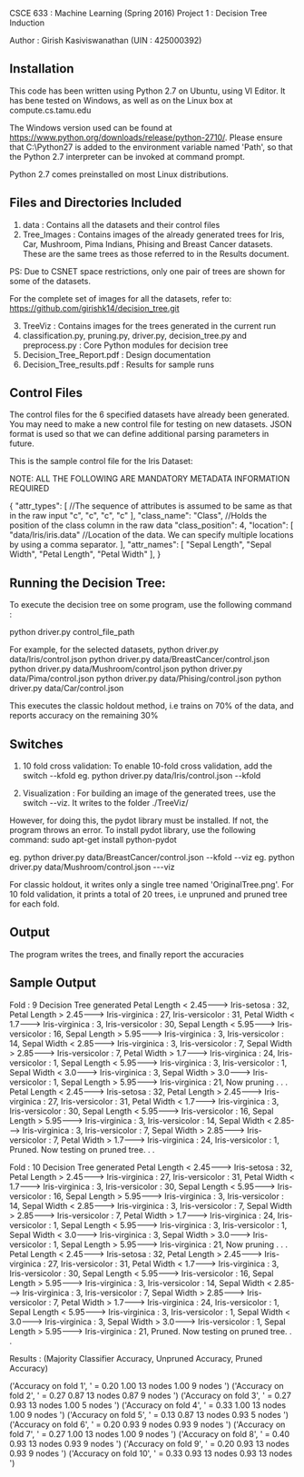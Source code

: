 CSCE 633 : Machine Learning (Spring 2016)
Project 1 : Decision Tree Induction


Author : Girish Kasiviswanathan (UIN : 425000392)


Installation
------------
This code has been written using Python 2.7 on Ubuntu, using VI Editor. It has bene tested on Windows, as well as on the Linux box at compute.cs.tamu.edu

The Windows version used can be found at https://www.python.org/downloads/release/python-2710/. Please ensure that C:\Python27 is added to the environment variable named 'Path', so that the Python 2.7 interpreter can be invoked at command prompt.

Python 2.7 comes preinstalled on most Linux distributions. 


Files and Directories Included
------------------------------
1. data : Contains all the datasets and their control files
2. Tree_Images : Contains images of the already generated trees for Iris, Car, Mushroom, Pima Indians, Phising and Breast Cancer datasets. These are the same trees as those referred to in the Results document.

PS: Due to CSNET space restrictions, only one pair of trees are shown for some of the datasets.

For the complete set of images for all the datasets, refer to:
https://github.com/girishk14/decision_tree.git



3. TreeViz : Contains images for the trees generated in the current run
4. classification.py, pruning.py, driver.py, decision_tree.py and preprocess.py  : Core Python modules for decision tree
5. Decision_Tree_Report.pdf : Design documentation
6. Decision_Tree_results.pdf : Results for sample runs 


Control Files
-------------

The control files for the 6 specified datasets have already been generated. You may need to make a new control file for testing on new datasets. JSON format is used so that we can define additional parsing parameters in future. 


This is the sample control file for the Iris Dataset: 

NOTE: ALL THE FOLLOWING ARE MANDATORY METADATA INFORMATION REQUIRED

{
 "attr_types": [   //The sequence of attributes is assumed to be same as that in the raw input
  "c", 
  "c", 
  "c", 
  "c"
 ], 
 "class_name": "Class",  //Holds the position of the class column in the raw data
 "class_position": 4, 
 "location": [
  "data/Iris/iris.data" //Location of the data. We can specify multiple locations by using a comma separator.
 ], 
 "attr_names": [
  "Sepal Length", 
  "Sepal Width", 
  "Petal Length", 
  "Petal Width"
 ], 
}



Running the Decision Tree:
---------------------------
To execute the decision tree on some program, use the following command : 

python driver.py control_file_path

For example, for the selected datasets,
python driver.py data/Iris/control.json
python driver.py data/BreastCancer/control.json
python driver.py data/Mushroom/control.json
python driver.py data/Pima/control.json
python driver.py data/Phising/control.json
python driver.py data/Car/control.json

This executes the classic holdout method, i.e trains on 70% of the data, and reports accuracy on the remaining 30%


Switches
---------
1. 10 fold cross validation:  To enable 10-fold cross validation, add the switch --kfold 
eg.  python driver.py data/Iris/control.json --kfold

2. Visualization : For building an image of the generated trees, use the switch --viz. It writes to the folder ./TreeViz/

However, for doing this, the pydot library must be installed. If not, the program throws an error. 
To install pydot library, use the following command:
sudo apt-get install python-pydot

eg. python driver.py data/BreastCancer/control.json --kfold --viz
eg. python driver.py data/Mushroom/control.json ---viz


For classic holdout, it writes only a single tree named 'OriginalTree.png'.  For 10 fold validation, it prints a total of 20 trees, i.e unpruned and pruned tree for each fold.


Output
-------
The program writes the trees, and finally report the accuracies


Sample Output
-------------
Fold : 9
Decision Tree generated
Petal Length < 2.45---> Iris-setosa : 32, 
Petal Length > 2.45---> Iris-virginica : 27, Iris-versicolor : 31, 
   Petal Width < 1.7---> Iris-virginica : 3, Iris-versicolor : 30, 
      Sepal Length < 5.95---> Iris-versicolor : 16, 
      Sepal Length > 5.95---> Iris-virginica : 3, Iris-versicolor : 14, 
         Sepal Width < 2.85---> Iris-virginica : 3, Iris-versicolor : 7, 
         Sepal Width > 2.85---> Iris-versicolor : 7, 
   Petal Width > 1.7---> Iris-virginica : 24, Iris-versicolor : 1, 
      Sepal Length < 5.95---> Iris-virginica : 3, Iris-versicolor : 1, 
         Sepal Width < 3.0---> Iris-virginica : 3, 
         Sepal Width > 3.0---> Iris-versicolor : 1, 
      Sepal Length > 5.95---> Iris-virginica : 21, 
Now pruning . . .
Petal Length < 2.45---> Iris-setosa : 32, 
Petal Length > 2.45---> Iris-virginica : 27, Iris-versicolor : 31, 
   Petal Width < 1.7---> Iris-virginica : 3, Iris-versicolor : 30, 
      Sepal Length < 5.95---> Iris-versicolor : 16, 
      Sepal Length > 5.95---> Iris-virginica : 3, Iris-versicolor : 14, 
         Sepal Width < 2.85---> Iris-virginica : 3, Iris-versicolor : 7, 
         Sepal Width > 2.85---> Iris-versicolor : 7, 
   Petal Width > 1.7---> Iris-virginica : 24, Iris-versicolor : 1, 
Pruned. Now testing on pruned tree. . .


Fold : 10
Decision Tree generated
Petal Length < 2.45---> Iris-setosa : 32, 
Petal Length > 2.45---> Iris-virginica : 27, Iris-versicolor : 31, 
   Petal Width < 1.7---> Iris-virginica : 3, Iris-versicolor : 30, 
      Sepal Length < 5.95---> Iris-versicolor : 16, 
      Sepal Length > 5.95---> Iris-virginica : 3, Iris-versicolor : 14, 
         Sepal Width < 2.85---> Iris-virginica : 3, Iris-versicolor : 7, 
         Sepal Width > 2.85---> Iris-versicolor : 7, 
   Petal Width > 1.7---> Iris-virginica : 24, Iris-versicolor : 1, 
      Sepal Length < 5.95---> Iris-virginica : 3, Iris-versicolor : 1, 
         Sepal Width < 3.0---> Iris-virginica : 3, 
         Sepal Width > 3.0---> Iris-versicolor : 1, 
      Sepal Length > 5.95---> Iris-virginica : 21, 
Now pruning . . .
Petal Length < 2.45---> Iris-setosa : 32, 
Petal Length > 2.45---> Iris-virginica : 27, Iris-versicolor : 31, 
   Petal Width < 1.7---> Iris-virginica : 3, Iris-versicolor : 30, 
      Sepal Length < 5.95---> Iris-versicolor : 16, 
      Sepal Length > 5.95---> Iris-virginica : 3, Iris-versicolor : 14, 
         Sepal Width < 2.85---> Iris-virginica : 3, Iris-versicolor : 7, 
         Sepal Width > 2.85---> Iris-versicolor : 7, 
   Petal Width > 1.7---> Iris-virginica : 24, Iris-versicolor : 1, 
      Sepal Length < 5.95---> Iris-virginica : 3, Iris-versicolor : 1, 
         Sepal Width < 3.0---> Iris-virginica : 3, 
         Sepal Width > 3.0---> Iris-versicolor : 1, 
      Sepal Length > 5.95---> Iris-virginica : 21, 
Pruned. Now testing on pruned tree. . .


Results : (Majority Classifier Accuracy, Unpruned Accuracy, Pruned Accuracy)


('Accuracy  on fold 1', ' =   0.20                  1.00    13 nodes                1.00    9 nodes ')
('Accuracy  on fold 2', ' =   0.27                  0.87    13 nodes                0.87    9 nodes ')
('Accuracy  on fold 3', ' =   0.27                  0.93    13 nodes                1.00    5 nodes ')
('Accuracy  on fold 4', ' =   0.33                  1.00    13 nodes                1.00    9 nodes ')
('Accuracy  on fold 5', ' =   0.13                  0.87    13 nodes                0.93    5 nodes ')
('Accuracy  on fold 6', ' =   0.20                  0.93    9 nodes                0.93    9 nodes ')
('Accuracy  on fold 7', ' =   0.27                  1.00    13 nodes                1.00    9 nodes ')
('Accuracy  on fold 8', ' =   0.40                  0.93    13 nodes                0.93    9 nodes ')
('Accuracy  on fold 9', ' =   0.20                  0.93    13 nodes                0.93    9 nodes ')
('Accuracy  on fold 10', ' =   0.33                  0.93    13 nodes                0.93    13 nodes ')





